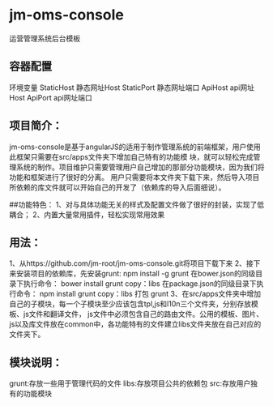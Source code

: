 # jm-oms-console
运营管理系统后台模板

## 容器配置

环境变量
StaticHost  静态网址Host
StaticPort  静态网址端口
ApiHost     api网址Host
ApiPort     api网址端口

## 项目简介：
jm-oms-console是基于angularJS的适用于制作管理系统的前端框架，用户使用此框架只需要在src/apps文件夹下增加自己特有的功能模
块，就可以轻松完成管理系统的制作。项目维护只需要管理用户自己增加的那部分功能模块，因为我们将功能和框架进行了很好的分离。
用户只需要将本文件夹下载下来，然后导入项目所依赖的库文件就可以开始自己的开发了（依赖库的导入后面细说）。

##功能特色：
1、对与具体功能无关的样式及配置文件做了很好的封装，实现了低耦合；
2、内置大量常用插件，轻松实现常用效果

## 用法：
1、从https://github.com/jm-root/jm-oms-console.git将项目下载下来
2、接下来安装项目的依赖库，先安装grunt:
npm install -g grunt
在bower.json的同级目录下执行命令：
bower install
grunt copy：libs
在package.json的同级目录下执行命令：
npm install
grunt copy：libs
打包
grunt
3、在src/apps文件夹中增加自己的子模块，每一个子模块至少应该包含tpl,js和l10n三个文件夹，分别存放模板、js文件和翻译文件，
js文件中必须包含自己的路由文件。公用的模板、图片、js以及库文件放在common中，各功能特有的文件建立libs文件夹放在自己对应的
文件夹下。

## 模块说明：
grunt:存放一些用于管理代码的文件
libs:存放项目公共的依赖包
src:存放用户独有的功能模块
